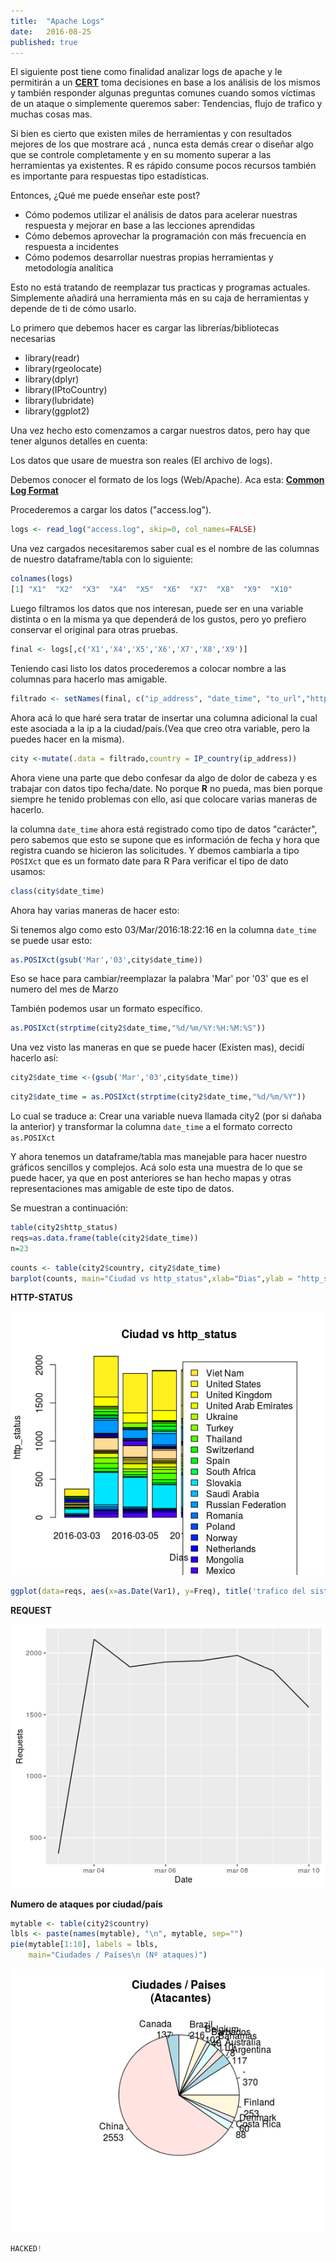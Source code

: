 ```yaml
---
title:  "Apache Logs"
date:   2016-08-25
published: true
---
```


El siguiente post tiene como finalidad analizar logs de apache  y le permitirán a un [**CERT**](https://es.wikipedia.org/wiki/Equipo_de_Respuesta_ante_Emergencias_Inform%C3%A1ticas) toma decisiones en base a los análisis de los mismos y también responder algunas preguntas comunes cuando somos víctimas de un ataque o simplemente queremos saber: Tendencias, flujo de trafico y muchas cosas mas.

Si bien es cierto que existen miles de herramientas y con resultados mejores de los que mostrare acá , nunca esta demás crear o diseñar algo que se controle completamente y en su momento superar a las herramientas ya existentes. R es rápido consume pocos recursos también es importante para respuestas tipo estadísticas.

Entonces, ¿Qué me puede enseñar este post?

+ Cómo podemos utilizar el análisis de datos para acelerar nuestras respuesta y mejorar en base a las lecciones aprendidas
+ Cómo debemos aprovechar la programación  con más frecuencia en respuesta a incidentes
+ Cómo podemos desarrollar nuestras propias herramientas y metodología analítica

Esto no está tratando de reemplazar tus practicas y programas actuales. Simplemente añadirá una herramienta más en su caja de herramientas y depende de ti de cómo  usarlo.

Lo primero que debemos hacer es cargar las librerías/bibliotecas necesarias 

+ library(readr)
+ library(rgeolocate)
+ library(dplyr)
+ library(IPtoCountry)
+ library(lubridate)
+ library(ggplot2)

Una vez hecho esto comenzamos a cargar nuestros datos, pero hay que tener algunos detalles en cuenta:

Los datos que usare de muestra son reales (El archivo de logs).

Debemos conocer el formato de los logs (Web/Apache). Aca esta: [**Common Log Format**](https://en.wikipedia.org/wiki/Common_Log_Format)

Procederemos a cargar los datos ("access.log").

~~~R
logs <- read_log("access.log", skip=0, col_names=FALSE)
~~~

Una vez cargados necesitaremos saber cual es el nombre de las columnas de nuestro dataframe/tabla con lo siguiente:

~~~R
colnames(logs)
[1] "X1"  "X2"  "X3"  "X4"  "X5"  "X6"  "X7"  "X8"  "X9"  "X10"
~~~

Luego filtramos los datos que nos interesan, puede ser en una variable distinta o en la misma ya que dependerá de los gustos, pero yo prefiero conservar el original para otras pruebas. 

~~~R
final <- logs[,c('X1','X4','X5','X6','X7','X8','X9')]
~~~

Teniendo casi listo los datos procederemos a colocar nombre a las columnas para hacerlo mas amigable.

~~~R
filtrado <- setNames(final, c("ip_address", "date_time", "to_url","http_status","client_size","URL", "User-agent"))
~~~

Ahora acá lo que haré sera tratar de insertar una columna adicional la cual este asociada a la ip a la ciudad/país.(Vea que creo otra variable, pero la puedes hacer en la misma).

~~~R
city <-mutate(.data = filtrado,country = IP_country(ip_address))
~~~

Ahora viene una parte que debo confesar da algo de dolor de cabeza y es trabajar con datos tipo fecha/date. No porque **R** no pueda, mas bien porque siempre he tenido problemas con ello, así que colocare varias maneras de hacerlo.

la columna `date_time` ahora está registrado como tipo de datos "carácter", pero sabemos que esto se supone que es información de fecha y hora que registra cuando se hicieron las solicitudes. Y dbemos cambiarla a tipo `POSIXct` que es un formato date para R Para verificar el tipo de dato usamos:

~~~R
class(city$date_time)
~~~

Ahora hay varias maneras de hacer esto: 

Si tenemos algo como esto 03/Mar/2016:18:22:16 en la columna `date_time` se puede usar esto:

~~~R
as.POSIXct(gsub('Mar','03',city$date_time))  
~~~

Eso se hace para cambiar/reemplazar la palabra 'Mar' por '03' que es el numero del mes de Marzo

También podemos usar un formato específico.

~~~R
as.POSIXct(strptime(city2$date_time,"%d/%m/%Y:%H:%M:%S"))
~~~

Una vez visto las maneras en que se puede hacer (Existen mas), decidí hacerlo así:

~~~R
city2$date_time <-(gsub('Mar','03',city$date_time))
~~~

~~~R
city2$date_time = as.POSIXct(strptime(city2$date_time,"%d/%m/%Y"))
~~~

Lo cual se traduce a: Crear una variable nueva llamada city2 (por si dañaba la anterior) y transformar la columna `date_time` a el formato correcto `as.POSIXct`

Y ahora tenemos un dataframe/tabla mas manejable para hacer nuestro gráficos sencillos y complejos. Acá solo esta una muestra de lo que se puede hacer, ya que en post anteriores se han  hecho mapas y otras representaciones mas amigable de este tipo de datos.

Se muestran a continuación:

~~~R
table(city2$http_status)
reqs=as.data.frame(table(city2$date_time))
n=23
~~~

~~~R
counts <- table(city2$country, city2$date_time)
barplot(counts, main="Ciudad vs http_status",xlab="Dias",ylab = "http_status", col=c(topo.colors(n)),legend = rownames(counts)) 
~~~

**HTTP-STATUS**

![](/images/http.png)

~~~R
ggplot(data=reqs, aes(x=as.Date(Var1), y=Freq), title('trafico del sistio')) + geom_line() + xlab('Date') + ylab('Requests')
~~~

**REQUEST**

![](/images/req.png)


**Numero de ataques por ciudad/país** 

~~~R
mytable <- table(city2$country)
lbls <- paste(names(mytable), "\n", mytable, sep="")
pie(mytable[1:10], labels = lbls,
    main="Ciudades / Países\n (Nº ataques)")
~~~

![](/images/torta.png)

~~~R
HACKED!
~~~
